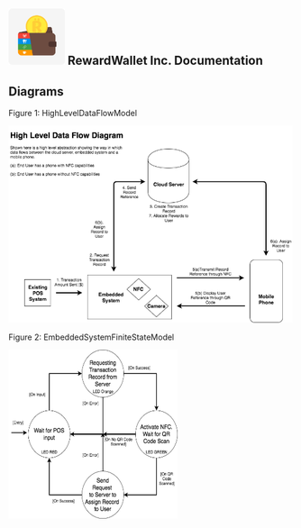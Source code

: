 <h2>
<img src="Logo.png?raw=true" width="100" height="100"> RewardWallet Inc. Documentation
</h2>

## Diagrams

Figure 1: HighLevelDataFlowModel

<img src="HighLevelDataFlowModel.png?raw=true" width="550" height="350"> 

Figure 2: EmbeddedSystemFiniteStateModel

<img src="EmbeddedSystemFiniteStateModel.png?raw=true" width="300" height="300">

